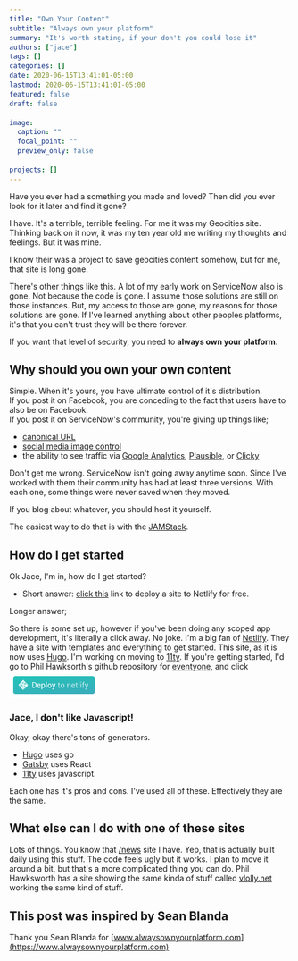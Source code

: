 ```yaml
---
title: "Own Your Content"
subtitle: "Always own your platform"
summary: "It's worth stating, if your don't you could lose it"
authors: ["jace"]
tags: []
categories: []
date: 2020-06-15T13:41:01-05:00
lastmod: 2020-06-15T13:41:01-05:00
featured: false
draft: false

image:
  caption: ""
  focal_point: ""
  preview_only: false

projects: []
---
```

Have you ever had a something you made and loved?  Then did you ever look for it later and find it gone?  

I have.  It's a terrible, terrible feeling.  For me it was my Geocities site. Thinking back on it now, it was my ten year old me writing my thoughts and feelings.  But it was mine.  

I know their was a project to save geocities content somehow, but for me, that site is long gone.

There's other things like this.  A lot of my early work on ServiceNow also is gone. Not because the code is gone.  I assume those solutions are still on those instances. 
But, my access to those are gone, my reasons for those solutions are gone. If I've learned anything about other peoples platforms, it's that you can't trust they will be there forever. 

If you want that level of security, you need to **always own your platform**.

## Why should you own your own content

Simple.  When it's yours, you have ultimate control of it's distribution.  
If you post it on Facebook, you are conceding to the fact that users have to also be on Facebook.  
If you post it on ServiceNow's community, you're giving up things like;
- [canonical URL](https://yoast.com/what-is-a-canonical-url/)
- [social media image control](https://css-tricks.com/essential-meta-tags-social-media/)
- the ability to see traffic via [Google Analytics](https://accounts.google.com/ServiceLogin?service=analytics), [Plausible](https://plausible.io/), or [Clicky](https://clicky.com/)

Don't get me wrong.  ServiceNow isn't going away anytime soon.  Since I've worked with them their community has had at least three versions. With each one, some things were never saved when they moved.

If you blog about whatever, you should host it yourself.  

The easiest way to do that is with the [JAMStack](https://jamstack.org/).

## How do I get started

Ok Jace, I'm in, how do I get started?  

- Short answer: [click this](https://app.netlify.com/start/deploy?repository=https://github.com/philhawksworth/eleventyone) link to deploy a site to Netlify for free.

Longer answer;

So there is some set up, however if you've been doing any scoped app development, it's literally a click away.  No joke.  I'm a big fan of [Netlify](https://www.netlify.com/).  They have a site with templates and everything to get started.  This site, as it is now uses [Hugo](https://gohugo.io/).  I'm working on moving to [11ty](https://www.11ty.dev/).  If you're getting started, I'd go to Phil Hawksorth's github repository for [eventyone](https://github.com/philhawksworth/eleventyone), and click ![](deployToNetlify.png)

### Jace, I don't like Javascript!

Okay, okay there's tons of generators.  
- [Hugo](https://gohugo.io/) uses go
- [Gatsby](https://www.gatsbyjs.org/) uses React
- [11ty](https://www.11ty.dev/) uses javascript.  

Each one has it's pros and cons.  I've used all of these.  Effectively they are the same.  

## What else can I do with one of these sites

Lots of things.  You know that [/news](/news) site I have.  Yep, that is actually built daily using this stuff.  The code feels ugly but it works.  I plan to move it around a bit, but that's a more complicated thing you can do.  Phil Hawksworth has a site showing the same kinda of stuff called [vlolly.net](https://vlolly.net) working the same kind of stuff.  


## This post was inspired by Sean Blanda

Thank you Sean Blanda for [www.alwaysownyourplatform.com](https://www.alwaysownyourplatform.com)